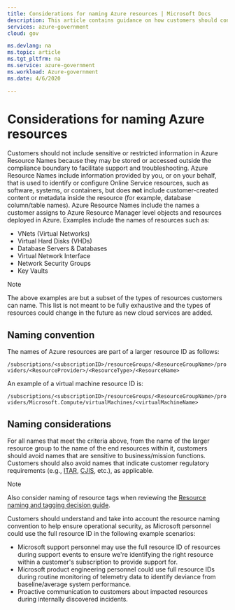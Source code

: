 ```yaml
---
title: Considerations for naming Azure resources | Microsoft Docs
description: This article contains guidance on how customers should consider naming their Azure resources to prevent attribution to business/mission sensitive workloads.
services: azure-government
cloud: gov

ms.devlang: na
ms.topic: article
ms.tgt_pltfrm: na
ms.service: azure-government
ms.workload: Azure-government
ms.date: 4/6/2020

---
```

# Considerations for naming Azure resources
Customers should not include sensitive or restricted information in Azure Resource Names because they may be stored or accessed outside the compliance boundary to facilitate support and troubleshooting.
Azure Resource Names include information provided by you, or on your behalf, that is used to identify or configure Online Service resources, such as software, systems, or containers, but does **not** include customer-created content or metadata inside the resource (for example, database column/table names).  Azure Resource Names include the names a customer assigns to Azure Resource Manager level objects and resources deployed in Azure.  Examples include the names of resources such as:
*    VNets (Virtual Networks)
*    Virtual Hard Disks (VHDs)
*    Database Servers & Databases
*    Virtual Network Interface
*    Network Security Groups
*    Key Vaults

>[!NOTE]
>The above examples are but a subset of the types of resources customers can name. This list is not meant to be fully exhaustive and the types of resources could change in the future as new cloud services are added.
>

## Naming convention
The names of Azure resources are part of a larger resource ID as follows:

`/subscriptions/<subscriptionID>/resourceGroups/<ResourceGroupName>/providers/<ResourceProvider>/<ResourceType>/<ResourceName>`

An example of a virtual machine resource ID is:

`/subscriptions/<subscriptionID>/resourceGroups/<ResourceGroupName>/providers/Microsoft.Compute/virtualMachines/<virtualMachineName>`


## Naming considerations
For all names that meet the criteria above, from the name of the larger resource group to the name of the end resources within it, customers should avoid names that are sensitive to business/mission functions.  Customers should also avoid names that indicate customer regulatory requirements (e.g., [ITAR](https://docs.microsoft.com/microsoft-365/compliance/offering-itar?view=o365-worldwide), [CJIS](https://docs.microsoft.com/microsoft-365/compliance/offering-cjis?view=o365-worldwide), etc.), as applicable.

>[!NOTE]
>Also consider naming of resource tags when reviewing the [Resource naming and tagging decision guide](https://docs.microsoft.com/azure/cloud-adoption-framework/decision-guides/resource-tagging/?toc=/azure/>azure-resource-manager/management/toc.json).
>

Customers should understand and take into account the resource naming convention to help ensure  operational security, as Microsoft personnel could use the full resource ID in the following example scenarios:

*    Microsoft support personnel may use the full resource ID of resources during support events to ensure we're identifying the right resource within a customer's subscription to provide support for.
*    Microsoft product engineering personnel could use full resource IDs during routine monitoring of telemetry data to identify deviance from baseline/average system performance.
*    Proactive communication to customers about impacted resources during internally discovered incidents.

